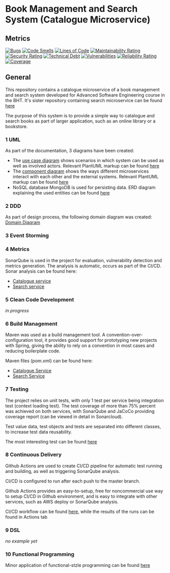 # Book Management and Search System (Catalogue Microservice)
## Metrics   

[![Bugs](https://sonarcloud.io/api/project_badges/measure?project=DoomFungus_RedLib-catalogue&metric=bugs)](https://sonarcloud.io/summary/new_code?id=DoomFungus_RedLib-catalogue)
[![Code Smells](https://sonarcloud.io/api/project_badges/measure?project=DoomFungus_RedLib-catalogue&metric=code_smells)](https://sonarcloud.io/summary/new_code?id=DoomFungus_RedLib-catalogue)
[![Lines of Code](https://sonarcloud.io/api/project_badges/measure?project=DoomFungus_RedLib-catalogue&metric=ncloc)](https://sonarcloud.io/summary/new_code?id=DoomFungus_RedLib-catalogue)
[![Maintainability Rating](https://sonarcloud.io/api/project_badges/measure?project=DoomFungus_RedLib-catalogue&metric=sqale_rating)](https://sonarcloud.io/summary/new_code?id=DoomFungus_RedLib-catalogue)
[![Security Rating](https://sonarcloud.io/api/project_badges/measure?project=DoomFungus_RedLib-catalogue&metric=security_rating)](https://sonarcloud.io/summary/new_code?id=DoomFungus_RedLib-catalogue)
[![Technical Debt](https://sonarcloud.io/api/project_badges/measure?project=DoomFungus_RedLib-catalogue&metric=sqale_index)](https://sonarcloud.io/summary/new_code?id=DoomFungus_RedLib-catalogue)
[![Vulnerabilities](https://sonarcloud.io/api/project_badges/measure?project=DoomFungus_RedLib-catalogue&metric=vulnerabilities)](https://sonarcloud.io/summary/new_code?id=DoomFungus_RedLib-catalogue)
[![Reliability Rating](https://sonarcloud.io/api/project_badges/measure?project=DoomFungus_RedLib-catalogue&metric=reliability_rating)](https://sonarcloud.io/summary/new_code?id=DoomFungus_RedLib-catalogue)
[![Coverage](https://sonarcloud.io/api/project_badges/measure?project=DoomFungus_RedLib-search&metric=coverage)](https://sonarcloud.io/summary/new_code?id=DoomFungus_RedLib-search)

## General

This repository contains a catalogue microservice of a book management and search system developed for Advanced Software Engineering course in the BHT.
It's sister repository containing search microservice can be found [here](https://github.com/DoomFungus/RedLib-search)

The purpose of this system is to provide a simple way to catalogue and search books as part of larger application, such as an online library or a bookstore.

### 1 UML
As part of the documentation, 3 diagrams have been created:
- The [use case diagram](https://github.com/DoomFungus/RedLib-catalogue/blob/master/documentation/diagrams/usecase-redlib.png) shows scenarios in which system can be used as well as involved actors. Relevant PlantUML markup can be found [here](https://github.com/DoomFungus/RedLib-catalogue/blob/master/documentation/diagrams/usecase.txt)
- The [component diagram](https://github.com/DoomFungus/RedLib-catalogue/blob/master/documentation/diagrams/component.png) shows the ways different microservices interact with each other and the external systems. Relevant PlantUML markup can be found [here](https://github.com/DoomFungus/RedLib-catalogue/blob/master/documentation/diagrams/component.txt)
- NoSQL database MongoDB is used for persisting data. ERD diagram explaining the used entities can be found [here](https://github.com/DoomFungus/RedLib-catalogue/blob/master/documentation/diagrams/erd.png)

### 2 DDD

As part of design process, the following domain diagram was created:
[Domain Diagram](https://github.com/DoomFungus/RedLib-catalogue/blob/master/documentation/diagrams/DDD.png)

### 3 Event Storming

### 4 Metrics

SonarQube is used in the project for evaluation, vulnerability detection and metrics generation. The analysis is automatic, occurs as part of the CI/CD. Sonar analysis can be found here:
- [Catalogue service](https://sonarcloud.io/project/overview?id=DoomFungus_RedLib-catalogue)
- [Search service](https://sonarcloud.io/project/overview?id=DoomFungus_RedLib-search)

### 5 Clean Code Development

_in progress_


### 6 Build Management
Maven was used as a build management tool. A convention-over-configuration tool, it provides good support for prototyping new projects with Spring, giving the ability to rely on a convention in most cases and reducing boilerplate code.

Maven files (pom.xml) can be found here:
- [Catalogue Service](https://github.com/DoomFungus/RedLib-catalogue/blob/master/pom.xml)
- [Search Service](https://github.com/DoomFungus/RedLib-search/blob/master/pom.xml)


### 7 Testing
The project relies on unit tests, with only 1 test per service being integration test (context loading test). The test coverage of more than 75% percent was achieved on both services, with SonarQube and JaCoCo providing coverage report (can be viewed in detail in Sonarcloud).

Test value data, test objects and tests are separated into different classes, to increase test data reusability.

The most interesting test can be found [here](https://github.com/DoomFungus/RedLib-search/blob/master/src/test/java/edu/bht/ase/redlib/unittests/service/SearchCriteriaBuilderTest.java)

### 8 Continuous Delivery

Github Actions are used to create CI/CD pipeline for automatic test running and building, as well as triggering SonarQube analysis.

CI/CD is configured to run after each push to the master branch.

Github Actions provides an easy-to-setup, free for noncommercial use way to setup CI/CD in Github environment, and is easy to integrate with other services, such as AWS deploy or SonarQube analysis.

CI/CD workflow can be found [here](https://github.com/DoomFungus/RedLib-catalogue/blob/master/.github/workflows/build.yml), while the results of the runs can be found in Actions tab 

### 9 DSL

_no example yet_

### 10 Functional Programming

Minor application of functional-stzle programming can be found [here](https://github.com/DoomFungus/RedLib-catalogue/blob/master/src/main/java/edu/bht/ase/redlib/service/impl/BookServiceImpl.java#L31)
